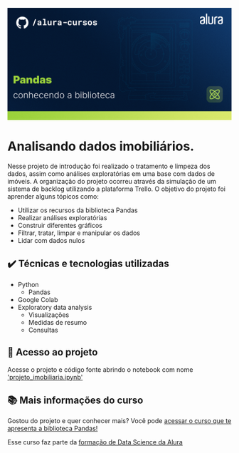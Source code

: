 ![Thumbnail GitHub](Thumbnails%20Pandas.png)
# Analisando dados imobiliários.
Nesse projeto de introdução foi realizado o tratamento e limpeza dos dados, assim como análises exploratórias em uma base com dados de imóveis. A organização do projeto ocorreu através da simulação de um sistema de backlog utilizando a plataforma Trello. 
O objetivo do projeto foi aprender alguns tópicos como:
- Utilizar os recursos da biblioteca Pandas
- Realizar análises exploratórias
- Construir diferentes gráficos
- Filtrar, tratar, limpar e manipular os dados
- Lidar com dados nulos

## ✔️ Técnicas e tecnologias utilizadas

- Python
  - Pandas
- Google Colab
- Exploratory data analysis
  - Visualizações
  - Medidas de resumo
  - Consultas

## 📁 Acesso ao projeto

Acesse o projeto e código fonte abrindo o notebook com nome ['projeto_imobiliaria.ipynb'](https://github.com/izotan/Cursos/blob/main/pandas-conhecendo-biblioteca/projeto_imobiliaria.ipynb)

## 📚 Mais informações do curso

Gostou do projeto e quer conhecer mais? Você pode [acessar o curso que te apresenta a biblioteca Pandas!](https://cursos.alura.com.br/course/pandas-conhecendo-biblioteca)

Esse curso faz parte da [formação de Data Science da Alura](https://cursos.alura.com.br/formacao-data-science)
